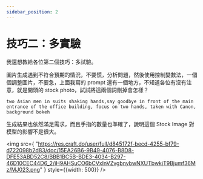 ```yaml
---
sidebar_position: 2
---
```


# 技巧二：多實驗

我還想教給各位第二個技巧：多試驗。

圖片生成遇到不符合預期的情況，不要慌，分析問題，然後使用控制變數法，一個個調整圖片，不要急，上面我寫的 prompt 還有一個地方，不知道各位有沒有注意，就是開頭的 stock photo，試試將這兩個詞刪掉會怎樣？

```other
two Asian men in suits shaking hands,say goodbye in front of the main entrance of the office building, focus on two hands, taken with Canon, background bokeh
```

生成結果也依然滿足需求，而且手指的數量也準確了，說明這個 Stock Image 對模型的影響不是很大。

<img 
    src={
        "https://res.craft.do/user/full/d845172f-becd-4255-bf79-d722098b2d83/doc/15EA26B6-9B49-4076-B8D8-DFE53ABD52C8/BBB1BC5B-BDE3-4034-B297-46D10CEC44D6_2/iH9AHSuCO6bCVxInVZvgbnybwNXUTbwkjT9Bjumf36Mz/MJ023.png"
    } 
    style={{width: 500}} 
/>